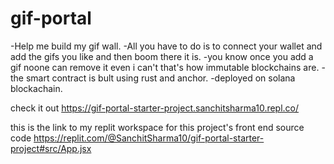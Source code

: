 # gif-portal

-Help me build my gif wall.
-All you have to do is to connect your wallet and add the gifs you like and then boom there it is.
-you know once you add a gif noone can remove it even i can't that's how immutable blockchains are.
-the smart contract is bult using rust and anchor.
-deployed on solana blockachain.

check it out https://gif-portal-starter-project.sanchitsharma10.repl.co/

this is the link to my replit workspace for this project's front end source code https://replit.com/@SanchitSharma10/gif-portal-starter-project#src/App.jsx

